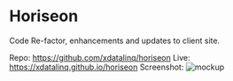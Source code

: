 # Horiseon

Code Re-factor, enhancements and updates to client site.

Repo: https://github.com/xdatalinq/horiseon
Live: https://xdatalinq.github.io/horiseon
Screenshot: ![mockup](https://user-images.githubusercontent.com/89672040/155230233-e19b8daa-6cfa-4e9c-a57d-2f74a3c58cda.png)
